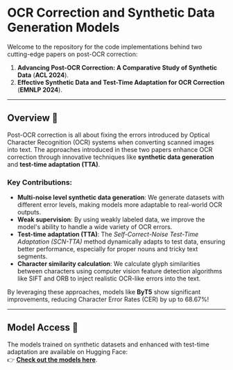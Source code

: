 # OCR Correction and Synthetic Data Generation Models

Welcome to the repository for the code implementations behind two cutting-edge papers on post-OCR correction:

1. **Advancing Post-OCR Correction: A Comparative Study of Synthetic Data** (**ACL 2024**).
2. **Effective Synthetic Data and Test-Time Adaptation for OCR Correction** (**EMNLP 2024**).

---

## Overview 🌟

Post-OCR correction is all about fixing the errors introduced by Optical Character Recognition (OCR) systems when converting scanned images into text. The approaches introduced in these two papers enhance OCR correction through innovative techniques like **synthetic data generation** and **test-time adaptation (TTA)**. 

### Key Contributions:

- **Multi-noise level synthetic data generation**: We generate datasets with different error levels, making models more adaptable to real-world OCR outputs.
- **Weak supervision**: By using weakly labeled data, we improve the model's ability to handle a wide variety of OCR errors.
- **Test-time adaptation (TTA)**: The *Self-Correct-Noise Test-Time Adaptation (SCN-TTA)* method dynamically adapts to test data, ensuring better performance, especially for proper nouns and tricky text segments.
- **Character similarity calculation**: We calculate glyph similarities between characters using computer vision feature detection algorithms like SIFT and ORB to inject realistic OCR-like errors into the text.

By leveraging these approaches, models like **ByT5** show significant improvements, reducing Character Error Rates (CER) by up to 68.67%! 

---

## Model Access 🔗

The models trained on synthetic datasets and enhanced with test-time adaptation are available on Hugging Face:  
👉 [**Check out the models here**](https://huggingface.co/your-model-link).  


